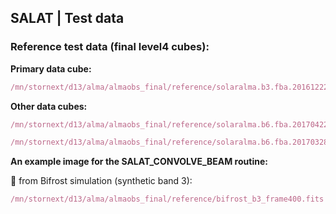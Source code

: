 ## SALAT | Test data

### Reference test data (final level4 cubes):

**Primary data cube:**
```JavaScript
/mn/stornext/d13/alma/almaobs_final/reference/solaralma.b3.fba.20161222_141931-150707.2016.1.00423.S.level4.k.fits
```

**Other data cubes:**
```JavaScript
/mn/stornext/d13/alma/almaobs_final/reference/solaralma.b6.fba.20170422_153917-164326.2016.1.00050.S.level4.k.fits
```

```JavaScript
/mn/stornext/d13/alma/almaobs_final/reference/solaralma.b6.fba.20170328_150920-161212.2016.1.00788.S.level4.k.fits
```

**An example image for the SALAT_CONVOLVE_BEAM routine:**

:round_pushpin: from Bifrost simulation (synthetic band 3):
```JavaScript
/mn/stornext/d13/alma/almaobs_final/reference/bifrost_b3_frame400.fits
```
